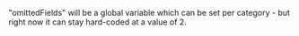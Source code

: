 "omittedFields" will be a global variable which can be set per category - but right now it can stay hard-coded at a value of 2.